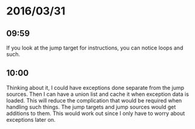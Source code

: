 # 2016/03/31

## 09:59

If you look at the jump target for instructions, you can notice loops and such.

## 10:00

Thinking about it, I could have exceptions done separate from the jump sources.
Then I can have a union list and cache it when exception data is loaded. This
will reduce the complication that would be required when handling such things.
The jump targets and jump sources would get additions to them. This would work
out since I only have to worry about exceptions later on.

